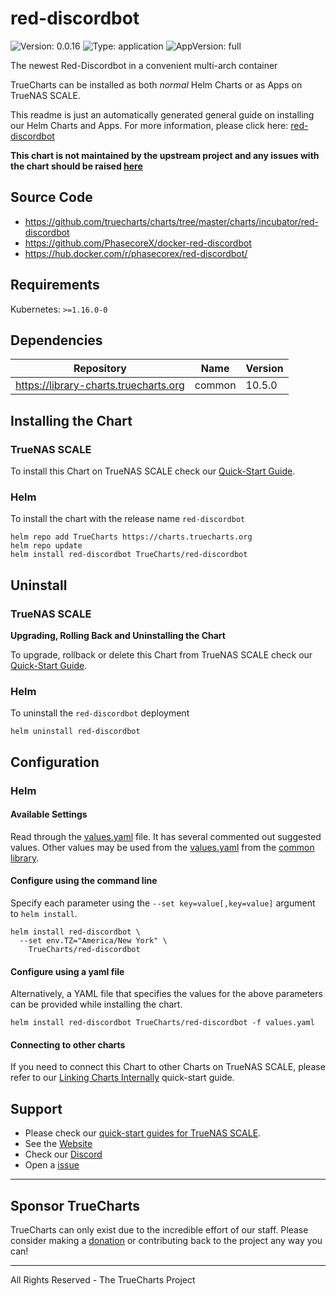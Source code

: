 # red-discordbot

![Version: 0.0.16](https://img.shields.io/badge/Version-0.0.16-informational?style=flat-square) ![Type: application](https://img.shields.io/badge/Type-application-informational?style=flat-square) ![AppVersion: full](https://img.shields.io/badge/AppVersion-full-informational?style=flat-square)

The newest Red-Discordbot in a convenient multi-arch container

TrueCharts can be installed as both *normal* Helm Charts or as Apps on TrueNAS SCALE.

This readme is just an automatically generated general guide on installing our Helm Charts and Apps.
For more information, please click here: [red-discordbot](https://truecharts.org/docs/charts/incubator/red-discordbot)

**This chart is not maintained by the upstream project and any issues with the chart should be raised [here](https://github.com/truecharts/charts/issues/new/choose)**

## Source Code

* <https://github.com/truecharts/charts/tree/master/charts/incubator/red-discordbot>
* <https://github.com/PhasecoreX/docker-red-discordbot>
* <https://hub.docker.com/r/phasecorex/red-discordbot/>

## Requirements

Kubernetes: `>=1.16.0-0`

## Dependencies

| Repository | Name | Version |
|------------|------|---------|
| https://library-charts.truecharts.org | common | 10.5.0 |

## Installing the Chart

### TrueNAS SCALE

To install this Chart on TrueNAS SCALE check our [Quick-Start Guide](https://truecharts.org/docs/manual/SCALE%20Apps/Quick-Start%20Guides/Installing-an-App).

### Helm

To install the chart with the release name `red-discordbot`

```console
helm repo add TrueCharts https://charts.truecharts.org
helm repo update
helm install red-discordbot TrueCharts/red-discordbot
```

## Uninstall

### TrueNAS SCALE

**Upgrading, Rolling Back and Uninstalling the Chart**

To upgrade, rollback or delete this Chart from TrueNAS SCALE check our [Quick-Start Guide](https://truecharts.org/docs/manual/SCALE%20Apps/Quick-Start%20Guides/Upgrade-rollback-delete-an-App).

### Helm

To uninstall the `red-discordbot` deployment

```console
helm uninstall red-discordbot
```

## Configuration

### Helm

#### Available Settings

Read through the [values.yaml](./values.yaml) file. It has several commented out suggested values.
Other values may be used from the [values.yaml](https://github.com/truecharts/library-charts/tree/main/charts/stable/common/values.yaml) from the [common library](https://github.com/k8s-at-home/library-charts/tree/main/charts/stable/common).

#### Configure using the command line

Specify each parameter using the `--set key=value[,key=value]` argument to `helm install`.

```console
helm install red-discordbot \
  --set env.TZ="America/New York" \
    TrueCharts/red-discordbot
```

#### Configure using a yaml file

Alternatively, a YAML file that specifies the values for the above parameters can be provided while installing the chart.

```console
helm install red-discordbot TrueCharts/red-discordbot -f values.yaml
```

#### Connecting to other charts

If you need to connect this Chart to other Charts on TrueNAS SCALE, please refer to our [Linking Charts Internally](https://truecharts.org/docs/manual/SCALE%20Apps/Quick-Start%20Guides/linking-apps) quick-start guide.

## Support

- Please check our [quick-start guides for TrueNAS SCALE](https://truecharts.org/docs/manual/SCALE%20Apps/Quick-Start%20Guides/Important-MUST-READ).
- See the [Website](https://truecharts.org)
- Check our [Discord](https://discord.gg/tVsPTHWTtr)
- Open a [issue](https://github.com/truecharts/apps/issues/new/choose)

---

## Sponsor TrueCharts

TrueCharts can only exist due to the incredible effort of our staff.
Please consider making a [donation](https://truecharts.org/docs/about/sponsor) or contributing back to the project any way you can!

---

All Rights Reserved - The TrueCharts Project
